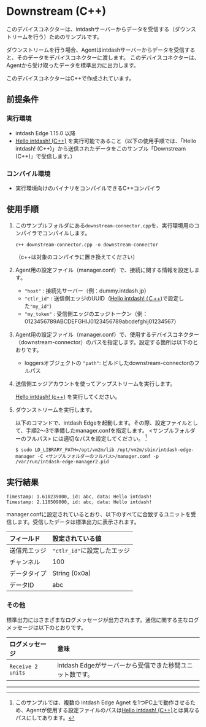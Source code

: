 Downstream (C++)
================

このデバイスコネクターは、intdashサーバーからデータを受信する（ダウンストリームを行う）ためのサンプルです。

ダウンストリームを行う場合、Agentはintdashサーバーからデータを受信すると、そのデータをデバイスコネクターに渡します。
このデバイスコネクターは、Agentから受け取ったデータを標準出力に出力します。

このデバイスコネクターはC++で作成されています。


## 前提条件

### 実行環境
- intdash Edge 1.15.0 以降
- [Hello intdash! (C++)](../hello-intdash/README_ja.md) を実行可能であること（以下の使用手順では、「Hello intdash! (C++)」から送信されたデータをこのサンプル「Downstream (C++)」で受信します。）

### コンパイル環境
- 実行環境向けのバイナリをコンパイルできるC++コンパイラ

## 使用手順

1. このサンプルフォルダにある`downstream-connector.cpp`を、実行環境用のコンパイラでコンパイルします。
    ```
    c++ downstream-connector.cpp -o downstream-connector
    ``` 
    （c++は対象のコンパイラに置き換えてください）

2. Agent用の設定ファイル（manager.conf）で、接続に関する情報を設定します。

    - `"host"` : 接続先サーバー（例：dummy.intdash.jp）
    - `"ctlr_id"` : 送信側エッジのUUID（[Hello intdash! (Ｃ++)](../hello-intdash/README_ja.md)で設定した`"my_id"`）
    - `"my_token"` : 受信側エッジのエッジトークン（例：0123456789ABCDEFGHIJ0123456789abcdefghij01234567）

3. Agent用の設定ファイル（manager.conf）で、使用するデバイスコネクター（downstream-connector）のパスを指定します。設定する箇所は以下のとおりです。

    - loggersオブジェクトの `"path"`: ビルドしたdownstream-connectorのフルパス

4. 送信側エッジアカウントを使ってアップストリームを実行します。

    [Hello intdash! (c++)](../hello-intdash/README_ja.md) を実行してください。

5. ダウンストリームを実行します。

    以下のコマンドで、intdash Edgeを起動します。その際、設定ファイルとして、手順2～3で準備したmanager.confを指定します。
    <サンプルフォルダーのフルパス> には適切なパスを設定してください。 [^1]

    ```
    $ sudo LD_LIBRARY_PATH=/opt/vm2m/lib /opt/vm2m/sbin/intdash-edge-manager -C <サンプルフォルダーのフルパス>/manager.conf -p /var/run/intdash-edge-manager2.pid
    ```

## 実行結果


```
Timestamp: 1.610239000, id: abc, data: Hello intdash!
Timestamp: 2.110509000, id: abc, data: Hello intdash!
```

manager.confに設定されているとおり、以下のすべてに合致するユニットを受信します。受信したデータは標準出力に表示されます。


| フィールド            | 設定されている値          |
|:-------------------|:-----------------------|
| 送信元エッジ         | `"ctlr_id"`に設定したエッジ |
| チャンネル           | 100                    |
| データタイプ         | String (0x0a)          |
| データID            | abc                    |


### その他

標準出力にはさまざまなログメッセージが出力されます。通信に関する主なログメッセージは以下のとおりです。

| ログメッセージ                                          | 意味                                                                              |
|:----------------------------------------------------|:----------------------------------------------------------------------------------|
| `Receive 2 units`      | intdash Edgeがサーバーから受信できた秒間ユニット数です。                          |

---
[^1]: このサンプルでは、複数の intdash Edge Agnet を1つPC上で動作させるため、Agentが使用する設定ファイルのパスは[Hello intdash! (C++)](../hello-intdash/README_ja.md)とは異なるパスにしてあります。